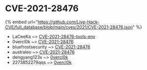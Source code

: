 # CVE-2021-28476
{% embed url="https://github.com/Live-Hack-CVE/full_database/blob/main/cves/2021/CVE-2021-28476.json" %}

* LaCeeKa ~> [CVE-2021-28476-tools-env](https://www.alice-snow.ru/2021/database/cve-2021-28476/cve-2021-28476-tools-env-laceeka)
* 0vercl0k ~> [CVE-2021-28476](https://www.alice-snow.ru/2021/database/cve-2021-28476/cve-2021-28476-0vercl0k)
* bluefrostsecurity ~> [CVE-2021-28476](https://www.alice-snow.ru/2021/database/cve-2021-28476/cve-2021-28476-bluefrostsecurity)
* australeo ~> [CVE-2021-28476](https://www.alice-snow.ru/2021/database/cve-2021-28476/cve-2021-28476-australeo)
* dengyang123x ~> [0vercl0k](https://www.alice-snow.ru/2021/database/cve-2021-28476/0vercl0k-dengyang123x)
* 2273852279qqs ~> [0vercl0k](https://www.alice-snow.ru/2021/database/cve-2021-28476/0vercl0k-2273852279qqs)